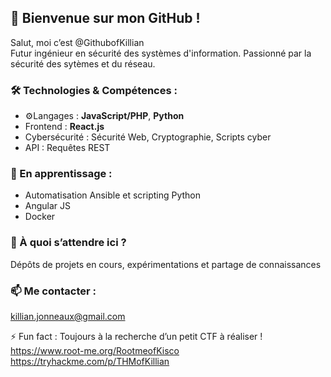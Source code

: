 ## 🚀 Bienvenue sur mon GitHub !

Salut, moi c’est @GithubofKillian  
Futur ingénieur en sécurité des systèmes d'information.
Passionné par la sécurité des sytèmes et du réseau. 

### 🛠️ Technologies & Compétences :
- ⚙Langages : **JavaScript/PHP**, **Python**
- Frontend : **React.js**  
- Cybersécurité : Sécurité Web, Cryptographie, Scripts cyber
- API : Requêtes REST  

### 🌱 En apprentissage :
- Automatisation Ansible et scripting Python
- Angular JS
- Docker

### 🎯 À quoi s’attendre ici ?
Dépôts de projets en cours, expérimentations et partage de connaissances 

### 📫 Me contacter :
killian.jonneaux@gmail.com  

⚡ Fun fact : Toujours à la recherche d’un petit CTF à réaliser !
https://www.root-me.org/RootmeofKisco
https://tryhackme.com/p/THMofKillian
